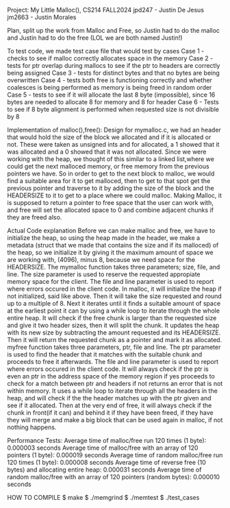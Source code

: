 Project: My Little Malloc(), CS214 FALL2024 jpd247 - Justin De Jesus jm2663 - Justin Morales

Plan, split up the work from Malloc and Free, so Justin had to do the malloc and Justin had to do the free (LOL we are both named Justin!)

To test code, we made test case file that would test by cases 
    Case 1 - checks to see if malloc correctly allocates space in the memory 
    Case 2 - tests for ptr overlap during mallocs to see if the ptr to headers are correctly being assigned 
    Case 3 - tests for distinct bytes and that no bytes are being overwritten 
    Case 4 - tests both free is functioning correctly and whether coalesces is being performed as memory is being freed in random order
    Case 5 - tests to see if it will allocate the last 8 byte (impossible), since 16 bytes are needed to allocate 8 for memory and 8 for header 
    Case 6 - Tests to see if 8 byte alignment is performed when requested size is not divisible by 8

Implementation of malloc(),free(): Design for mymalloc.c, we had an header that would hold the size of the block we allocated and if it is allocated or not. These were taken as unsigned ints and for allocated, a 1 showed that it was allocated and a 0 showed that it was not allocated. Since we were working with the heap, we thought of this similar to a linked list,where we could get the next malloced memory, or free memory from the previous pointers we have. So in order to get to the next block to malloc, we would find a suitable area for it to get malloced, then to get to that spot get the previous pointer and traverse to it by adding the size of the block and the HEADERSIZE to it to get to a place where we could malloc. Making Malloc, it is supposed to return a pointer to free space that the user can work with, and free will set the allocated space to 0 and combine adjacent chunks if they are freed also.

Actual Code explanation Before we can make malloc and free, we have to initialize the heap, so using the heap made in the header, we make a metadata (struct that we made that contains the size and if its malloced) of the heap, so we initialize it by giving it the maximum amount of space we are working with, (4096), minus 8, because we need space for the HEADERSIZE. The mymalloc function takes three parameters; size, file, and line. The size parameter is used to reserve the requested appropiate memory space for the client. The file and line parameter is used to report where errors occured in the client code. In malloc, it will initialize the heap if not initialized, said like above. Then it will take the size requested and round up to a multiple of 8. Next it iterates until it finds a suitable amount of space at the earliest point it can by using a while loop to iterate through the whole entire heap. It will check if the free chunk is larger than the requested size and give it two header sizes, then it will split the chunk. It updates the heap with its new size by subtracting the amount requested and its HEADERSIZE. Then it will return the requested chunk as a pointer and mark it as allocated. myfree function takes three parameters, ptr, file and line. The ptr parameter is used to find the header that it matches with the suitable chunk and proceeds to free it afterwards. The file and line parameter is used to report where errors occured in the client code. It will always check if the ptr is even an ptr in the address space of the memory region if yes proceeds to check for a match between ptr and headers if not returns an error that is not within memory. It uses a while loop to iterate through all the headers in the heap, and will check if the the header matches up with the ptr given and see if it allocated. Then at the very end of free, it will always check if the chunk in front(if it can) and behind it if they have been freed, if they have they will merge and make a big block that can be used again in malloc, if not nothing happens.

Performance Tests:
    Average time of malloc/free run 120 times (1 byte): 0.000003 seconds
    Average time of malloc/free with an array of 120 pointers (1 byte): 0.000019 seconds
    Average time of random malloc/free run 120 times (1 byte): 0.000008 seconds
    Average time of reverse free (10 bytes) and allocating entire heap: 0.000031 seconds
    Average time of random malloc/free with an array of 120 pointers (random bytes): 0.000010 seconds

HOW TO COMPILE
$ make
$ ./memgrind
$ ./memtest
$ ./test_cases
